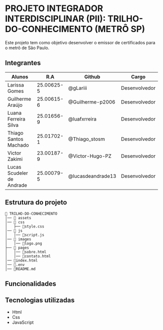 # PROJETO INTEGRADOR INTERDISCIPLINAR (PII): TRILHO-DO-CONHECIMENTO (METRÔ SP)

Este projeto tem como objetivo desenvolver o emissor de certificados para o metrô de São Paulo.

## Integrantes

|Alunos                    | R.A          | Github              |Cargo          |
|--------------------------|--------------|---------------------|---------------|
| Larissa Gomes            | 25.00625-5   | @gLariii            | Desenvolvedor |
| Guilherme Araújo         | 25.00615-6   | @Guilherme-p2006    | Desenvolvedor |
| Luana Ferreira Silva     | 25.01656-9   | @luafxrreira        | Desenvolvedor |
| Thiago Santos Machado    | 25.01702-1   | @Thiago_stosm       | Desenvolvedor |
| Victor Zakimi            | 23.00187-9   | @Victor-Hugo-PZ     | Desenvolvedor |
| Lucas Scudeler de Andrade| 25.00079-5   | @lucasdeandrade13   | Desenvolvedor |

## Estrutura do projeto

```
📁 TRILHO-DO-CONHECIMENTO
│── 📁 assets
│── 📁 css
│   ├── 📄style.css 
│── 📁 js
│   │── 📄script.js   
│── 📁 images
│   │── 📄logo.png 
├── 📁 pages 
│   │── 📄sobre.html 
│   │── 📄contato.html 
│── 📄index.html   
│── 📄.env   
│── 📄README.md
```

## Funcionalidades

## Tecnologias utilizadas
- Html
- Css
- JavaScript